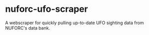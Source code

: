 # nuforc-ufo-scraper
A webscraper for quickly pulling up-to-date UFO sighting data from NUFORC's data bank.
